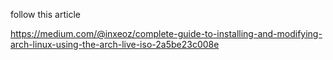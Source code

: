 follow this article

https://medium.com/@inxeoz/complete-guide-to-installing-and-modifying-arch-linux-using-the-arch-live-iso-2a5be23c008e
